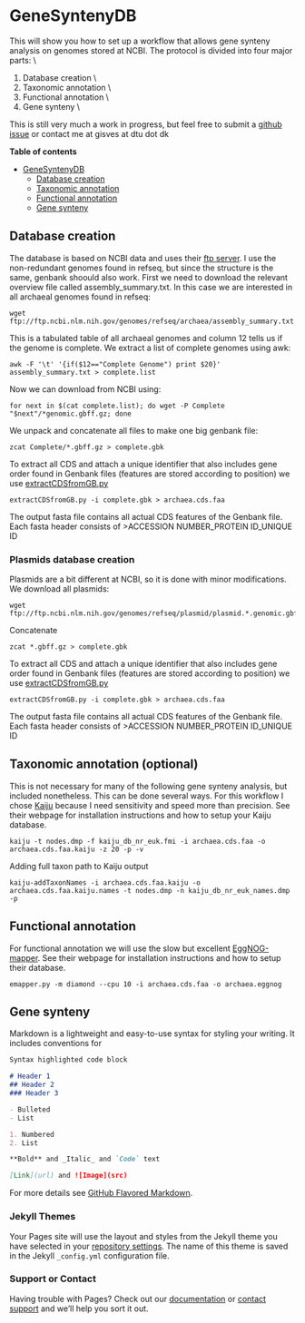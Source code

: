 # GeneSyntenyDB

This will show you how to set up a workflow that allows gene synteny analysis on genomes stored at NCBI.
The protocol is divided into four major parts: \
1) Database creation \
2) Taxonomic annotation \
3) Functional annotation \
4) Gene synteny \

This is still very much a work in progress, but feel free to submit a [github issue](https://github.com/gisleDK/LocalDB_with_gene_synteny/issues) or contact me at gisves at dtu dot dk

**Table of contents**
- [GeneSyntenyDB](#genesyntenydb)
  * [Database creation](#database-creation)
  * [Taxonomic annotation](#taxonomic-annotation)
  * [Functional annotation](#functional-annotation)
  * [Gene synteny](#gene-synteny)

## Database creation
The database is based on NCBI data and uses their [ftp server](https://ftp.ncbi.nlm.nih.gov/genomes). I use the non-redundant genomes found in refseq, but since the structure is the same, genbank shoould also work. First we need to download the relevant overview file called assembly_summary.txt. In this case we are interested in all archaeal genomes found in refseq:
```
wget ftp://ftp.ncbi.nlm.nih.gov/genomes/refseq/archaea/assembly_summary.txt
```
This is a tabulated table of all archaeal genomes and column 12 tells us if the genome is complete. We extract a list of complete genomes using awk:
```
awk -F '\t' '{if($12=="Complete Genome") print $20}' assembly_summary.txt > complete.list
```
Now we can download from NCBI using:
```
for next in $(cat complete.list); do wget -P Complete "$next"/*genomic.gbff.gz; done
```
We unpack and concatenate all files to make one big genbank file:
```
zcat Complete/*.gbff.gz > complete.gbk
```
To extract all CDS and attach a unique identifier that also includes gene order found in Genbank files (features are stored according to position) we use [extractCDSfromGB.py](https://github.com/gisleDK/LocalDB_with_gene_synteny/blob/main/extractCDSfromGB.py)
```
extractCDSfromGB.py -i complete.gbk > archaea.cds.faa
```
The output fasta file contains all actual CDS features of the Genbank file. Each fasta header consists of >ACCESSION NUMBER_PROTEIN ID_UNIQUE ID
### Plasmids database creation
Plasmids are a bit different at NCBI, so it is done with minor modifications. We download all plasmids:
```
wget ftp://ftp.ncbi.nlm.nih.gov/genomes/refseq/plasmid/plasmid.*.genomic.gbff.gz
```
Concatenate
```
zcat *.gbff.gz > complete.gbk
```
To extract all CDS and attach a unique identifier that also includes gene order found in Genbank files (features are stored according to position) we use [extractCDSfromGB.py](https://github.com/gisleDK/LocalDB_with_gene_synteny/blob/main/extractCDSfromGB.py)
```
extractCDSfromGB.py -i complete.gbk > archaea.cds.faa
```
The output fasta file contains all actual CDS features of the Genbank file. Each fasta header consists of >ACCESSION NUMBER_PROTEIN ID_UNIQUE ID
## Taxonomic annotation (optional)
This is not necessary for many of the following gene synteny analysis, but included nonetheless.
This can be done several ways. For this workflow I chose [Kaiju](http://kaiju.binf.ku.dk/) because I need sensitivity and speed more than precision. See their webpage for installation instructions and how to setup your Kaiju database.
```
kaiju -t nodes.dmp -f kaiju_db_nr_euk.fmi -i archaea.cds.faa -o archaea.cds.faa.kaiju -z 20 -p -v
```
Adding full taxon path to Kaiju output
```
kaiju-addTaxonNames -i archaea.cds.faa.kaiju -o archaea.cds.faa.kaiju.names -t nodes.dmp -n kaiju_db_nr_euk_names.dmp -p
```

## Functional annotation
For functional annotation we will use the slow but excellent [EggNOG-mapper](https://github.com/eggnogdb/eggnog-mapper). See their webpage for installation instructions and how to setup their database.
```
emapper.py -m diamond --cpu 10 -i archaea.cds.faa -o archaea.eggnog
```
## Gene synteny




Markdown is a lightweight and easy-to-use syntax for styling your writing. It includes conventions for

```markdown
Syntax highlighted code block

# Header 1
## Header 2
### Header 3

- Bulleted
- List

1. Numbered
2. List

**Bold** and _Italic_ and `Code` text

[Link](url) and ![Image](src)
```

For more details see [GitHub Flavored Markdown](https://guides.github.com/features/mastering-markdown/).

### Jekyll Themes

Your Pages site will use the layout and styles from the Jekyll theme you have selected in your [repository settings](https://github.com/gisleDK/LocalDB_with_gene_synteny/settings). The name of this theme is saved in the Jekyll `_config.yml` configuration file.

### Support or Contact

Having trouble with Pages? Check out our [documentation](https://docs.github.com/categories/github-pages-basics/) or [contact support](https://github.com/contact) and we’ll help you sort it out.
